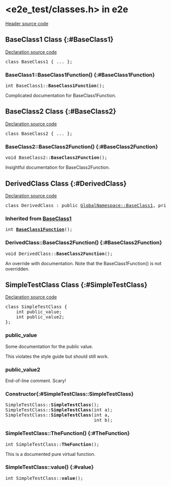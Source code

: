 # \<e2e_test/classes.h\> in e2e

[Header source code](https://fuchsia.googlesource.com/fuchsia/+/refs/heads/main/tools/cppdocgen/e2e_test/classes.h)

## BaseClass1 Class {:#BaseClass1}

[Declaration source code](https://fuchsia.googlesource.com/fuchsia/+/refs/heads/main/tools/cppdocgen/e2e_test/classes.h#34)

<pre class="devsite-disable-click-to-copy">
<span class="kwd">class</span> <span class="typ">BaseClass1</span> { <span class="com">...</span> };
</pre>

### BaseClass1::BaseClass1Function() {:#BaseClass1Function}

<pre class="devsite-disable-click-to-copy">
<span class="typ">int</span> BaseClass1::<b>BaseClass1Function</b>();
</pre>

Complicated documentation for BaseClass1Function.


## BaseClass2 Class {:#BaseClass2}

[Declaration source code](https://fuchsia.googlesource.com/fuchsia/+/refs/heads/main/tools/cppdocgen/e2e_test/classes.h#40)

<pre class="devsite-disable-click-to-copy">
<span class="kwd">class</span> <span class="typ">BaseClass2</span> { <span class="com">...</span> };
</pre>

### BaseClass2::BaseClass2Function() {:#BaseClass2Function}

<pre class="devsite-disable-click-to-copy">
<span class="typ">void</span> BaseClass2::<b>BaseClass2Function</b>();
</pre>

Insightful documentation for BaseClass2Function.


## DerivedClass Class {:#DerivedClass}

[Declaration source code](https://fuchsia.googlesource.com/fuchsia/+/refs/heads/main/tools/cppdocgen/e2e_test/classes.h#46)

<pre class="devsite-disable-click-to-copy">
<span class="kwd">class</span> <span class="typ">DerivedClass</span> : <span class="kwd">public</span> <span class="typ"><a href="classes.h.md#BaseClass1">GlobalNamespace::BaseClass1</a></span>, <span class="kwd">private</span> <span class="typ"><a href="classes.h.md#BaseClass2">GlobalNamespace::BaseClass2</a></span> { <span class="com">...</span> };
</pre>

### Inherited from [BaseClass1](classes.h.md#BaseClass1)

<pre class="devsite-disable-click-to-copy">
<span class="typ">int</span> <a href="classes.h.md#BaseClass1::BaseClass1Function"><b>BaseClass1Function</b></a>();
</pre>

### DerivedClass::BaseClass2Function() {:#BaseClass2Function}

<pre class="devsite-disable-click-to-copy">
<span class="typ">void</span> DerivedClass::<b>BaseClass2Function</b>();
</pre>

An override with documentation. Note that the BaseClass1Function() is not overridden.


## SimpleTestClass Class {:#SimpleTestClass}

[Declaration source code](https://fuchsia.googlesource.com/fuchsia/+/refs/heads/main/tools/cppdocgen/e2e_test/classes.h#8)

<pre class="devsite-disable-click-to-copy">
<span class="kwd">class</span> <span class="typ">SimpleTestClass</span> {
    <span class="typ">int</span> public_value;
    <span class="typ">int</span> public_value2;
};
</pre>

### public_value

Some documentation for the public value.

This violates the style guide but should still work.

### public_value2

End-of-line comment. Scary!

### Constructor{:#SimpleTestClass::SimpleTestClass}

<pre class="devsite-disable-click-to-copy">
SimpleTestClass::<b>SimpleTestClass</b>();
SimpleTestClass::<b>SimpleTestClass</b>(<span class="typ">int</span> a);
SimpleTestClass::<b>SimpleTestClass</b>(<span class="typ">int</span> a,
                                 <span class="typ">int</span> b);
</pre>


### SimpleTestClass::TheFunction() {:#TheFunction}

<pre class="devsite-disable-click-to-copy">
<span class="typ">int</span> SimpleTestClass::<b>TheFunction</b>();
</pre>

This is a documented pure virtual function.


### SimpleTestClass::value() {:#value}

<pre class="devsite-disable-click-to-copy">
<span class="typ">int</span> SimpleTestClass::<b>value</b>();
</pre>


